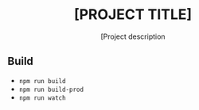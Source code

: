 <div align="center">
  <h1>[PROJECT TITLE]</h1>

  <p>[Project description</p>
</div>

## Build

- `npm run build`
- `npm run build-prod`
- `npm run watch`